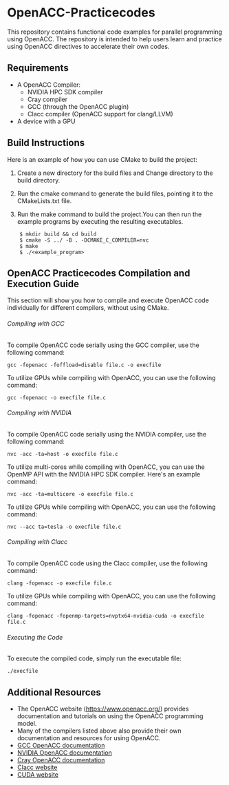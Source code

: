 # OpenACC-Practicecodes

This repository contains functional code examples for parallel programming using OpenACC. The repository is intended to help users learn and practice using OpenACC directives to accelerate their own codes.

## Requirements

- A OpenACC Compiler:
  - NVIDIA HPC SDK compiler
  - Cray compiler
  - GCC (through the OpenACC plugin)
  - Clacc compiler (OpenACC support for clang/LLVM)
- A device with a GPU

## Build Instructions

Here is an example of how you can use CMake to build the project:

1. Create a new directory for the build files and Change directory to the build directory.

2. Run the cmake command to generate the build files, pointing it to the CMakeLists.txt file.

3. Run the make command to build the project.You can then run the example programs by executing the resulting executables.
```
    $ mkdir build && cd build
    $ cmake -S ../ -B . -DCMAKE_C_COMPILER=nvc
    $ make
    $ ./<example_program>
```    

## OpenACC Practicecodes Compilation and Execution Guide

This section will show you how to compile and execute OpenACC code individually for different compilers, without using CMake.

###### Compiling with GCC
To compile OpenACC code serially using the GCC compiler, use the following command:
```
gcc -fopenacc -foffload=disable file.c -o execfile
```
To utilize GPUs while compiling with OpenACC, you can use the following command:
```
gcc -fopenacc -o execfile file.c
```
###### Compiling with NVIDIA
To compile OpenACC code serially using the NVIDIA compiler, use the following command:
```
nvc -acc -ta=host -o execfile file.c
```
To utilize multi-cores while compiling with OpenACC, you can use the OpenMP API with the NVIDIA HPC SDK compiler. Here's an example command:
```
nvc -acc -⁠ta=multicore -o execfile file.c
```
To utilize GPUs while compiling with OpenACC, you can use the following command:
```
nvc --acc ⁠ta=tesla -o execfile file.c
```
<!-- 
###### Compiling with Cray
To compile OpenACC code using the Cray compiler, use the following command:
```
-o execfile file.c****
```
To utilize multi-cores while compiling with OpenACC, you can use the OpenMP API with the Cray compiler. Here's an example command:
```
 -o execfile file.c****
```
To utilize GPUs while compiling with OpenACC, you can use the following command:
```
-o execfile file.c****
```
To utilize both multi-cores and GPUs while compiling with OpenACC, you can use the following command:
```
-o execfile file.c****
``` -->
###### Compiling with Clacc
To compile OpenACC code using the Clacc compiler, use the following command:
```
clang -fopenacc -o execfile file.c
```
To utilize GPUs while compiling with OpenACC, you can use the following command:
```
clang -fopenacc -fopenmp-targets=nvptx64-nvidia-cuda -o execfile file.c
```
###### Executing the Code
To execute the compiled code, simply run the executable file:
```
./execfile
```

## Additional Resources

- The OpenACC website (https://www.openacc.org/) provides documentation and tutorials on using the OpenACC programming model.
- Many of the compilers listed above also provide their own documentation and resources for using OpenACC.
- [GCC OpenACC documentation](https://gcc.gnu.org/wiki/OpenACC)
- [NVIDIA OpenACC documentation](https://docs.nvidia.com/cuda/cuda-compiler-driver-nvc/index.html)
- [Cray OpenACC documentation](https://docs.cray.com/books/S-2489-51/html-S-2489-51/openacc.html)
- [Clacc website](https://www.openacc.org/sites/default/files/inline-images/events/F2F20%20presentations/BoF-clacc.pdf)
- [CUDA website](https://developer.nvidia.com/cuda-zone)
